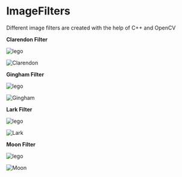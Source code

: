 # ImageFilters
Different image filters are created with the help of C++ and OpenCV

**Clarendon Filter**

![lego](https://github.com/Mahi44/ImageFilters/assets/21533699/5878af6e-7c05-4e3c-8c67-cbaf1171c9fa)

![Clarendon](https://github.com/Mahi44/ImageFilters/assets/21533699/dc779fd2-ef88-4910-8ff9-3151b2951a90)


**Gingham Filter**

![lego](https://github.com/Mahi44/ImageFilters/assets/21533699/9c96681a-d791-4270-b6d5-d44981ddd795)

![Gingham](https://github.com/Mahi44/ImageFilters/assets/21533699/634495a8-219e-4fa2-b09c-a84230951973)

**Lark Filter**

![lego](https://github.com/Mahi44/ImageFilters/assets/21533699/78da6a01-4633-4890-a6bf-414660045fa9)

![Lark](https://github.com/Mahi44/ImageFilters/assets/21533699/7d696dd7-8f70-4bce-8594-048a5e1e4b35)

**Moon Filter**

![lego](https://github.com/Mahi44/ImageFilters/assets/21533699/25d48ce8-980d-43bf-a984-f3acb48e0e90)

![Moon](https://github.com/Mahi44/ImageFilters/assets/21533699/26d5d7dd-4e6b-4d6d-9523-9550629f30b6)
